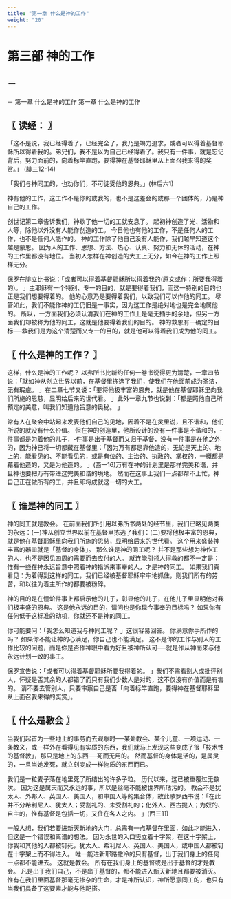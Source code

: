 ```yaml
---
title: "第一章 什么是神的工作"
weight: "20"
---
```


# 第三部 神的工作


## －

－
第一章 什么是神的工作
第一章 什么是神的工作

## 〖 读经： 〗

「这不是说，我已经得着了，已经完全了，我乃是竭力追求，或者可以得着基督耶稣所以得着我的。弟兄们，我不是以为自己已经得着了。我只有一件事，就是忘记背后，努力面前的，向着标竿直跑，要得神在基督耶稣里从上面召我来得的奖赏。」
(腓三12-14)

「我们与神同工的，也劝你们，不可徒受他的恩典。」(林后六1)

神有他的工作，这工作不是你的或我的，也不是这差会的或那一个团体的，乃是神自己的工作。

创世记第二章告诉我们，神歇了他一切的工就安息了。
起初神创造了光、活物和人等，除他以外没有人能作创造的工。
今日他也有他的工作，不是任何人的工作，也不是任何人能作的。
神的工作除了他自己没有人能作，我们越早知道这个越是蒙恩。
因为人的工作、思想、方法、热心、认真、努力和无休的活动，在神的工作里都没有地位。
当初人怎样在神创造的大工上无分，如今在神的工作上照样无分。

保罗在腓立比书说：「或者可以得着基督耶稣所以得着我的(原文或作：所要我得着的)。
」主耶稣有一个特别、专一的目的，就是要得着我们，而这一特别的目的也正是我们想要得着的。
他的心意乃是要得着我们，以致我们可以作他的同工。
尽管如此，我们不能作神的工仍旧是一事实，因为这工作是绝对地也是完全地属他的。
所以，一方面我们必须认清我们在神的工作上是毫无插手的余地，但另一方面我们却被称为他的同工，这就是他要得着我们的目的。
神的救恩有一确定的目标──救我们是为这个清楚而又专一的目的，就是他可以得着我们成为他的同工。

## 〖 什么是神的工作？ 〗

这样，什么是神的工作呢？
以弗所书比新约任何一卷书说得更为清楚，一章四节说：「就如神从创立世界以前，在基督里拣选了我们，使我们在他面前成为圣洁，无有瑕疵。
」在二章七节又说：「要将他极丰富的恩典，就是他在基督耶稣里向我们所施的恩慈，显明给后来的世代看。
」此外一章九节也说到：「都是照他自己所预定的美意，叫我们知道他旨意的奥秘。
」

常有人在聚会中站起来发表他们自己的见地，因着不是在灵里说，且不谐和，他们所说的就没有什么价值。
但在神的创造里，他所设计的没有一件事是不谐和的，-件事都是为着他的儿子，-件事是出于基督而又归于基督，没有一件事是在他之外的，因为神已将一切都藏在基督里：「因为万有都是靠他造的，无论是天上的、地上的，能看见的、不能看见的，或是有位的、主治的、执政的、掌权的，一概都是藉着他造的，又是为他造的。
」(西一16)万有在神的计划里是那样完美和谐，并且神也要把万有带进这完美和谐的境地。
然而在这事上我们一点都帮不上忙，神自己正在做所有的工，并且即将成就这一切的大工。

## 〖 谁是神的同工 〗

神的同工就是教会。
在前面我们所引用以弗所书两处的经节里，我们已略见两类的永远：(一)神从创立世界以前在基督里拣选了我们：(二)要将他极丰富的恩典，就是他在基督耶稣里向我们所施的恩慈，显明给后来的世代看。
这个用来盛装神丰富的器皿就是「基督的身体」。
那么谁是神的同工呢？
并不是那些想为神作工的人，也不是因见四周的需要而去应付的人。
就连能引领人得救的都不一定是；惟有一些在神永远旨意中照着神的指派来事奉的人，才是神的同工。
如果我们真看见：为着得到这样的同工，我们已经被基督耶稣牢牢地抓住，则我们所有的劳苦，和以往为着主所作的都要被粉碎。

神的目的是在憧蚧件事上都启示他的儿子，彰显他的儿子，在他儿子里显明他对我们极丰盛的恩典。
这是他永远的目的，请问也是你现今事奉的目标吗？
如果你有任何低于这标准的动机，你就还不是神的同工。

你可能要问：「我怎么知道我与神同工呢？
」这很容易回答。
你满意你手所作的吗？
如果你不能让神的心满足，你自己也不能满足。
这不是你的工作与别人的工作比较的问题，而是你是否作神眼中看为好且被神所认可──就是作从神而来与他永远计划一致的事工。

保罗宣告说：「或者可以得着基督耶稣所要我得着的。
」我们不需看别人或批评别人，怀疑是否其余的人都错了而只有我们少数人是对的，这不仅没有价值而是有害的。
请不要去管别人，只要审察自己是否「向着标竿直跑，要得神在基督耶稣里从上面召我来得的奖赏」。

## 〖 什么是教会 〗

当我们起首为一些地上的事务而去观察时──某处教会、某个儿童、一项运动、一条教义，或一样外在看得见有实质的东西，我们就马上发现这些变成了很「技术性的基督教」，那只是地上的东西──死而无用的。
然而基督的身体是活的，是属灵的，一旦当她发死，就立刻变成一样物质的东西而已。

我们是一粒麦子落在地里死了所结出的许多子粒。
历代以来，这已被重覆过无数次。
因为这是属天而又永远的事，所以是丝毫不能被世界所玷污的。
教会不是犹太人、外邦人、英国人、美国人，和中国人等的集合体，故此歌罗西书说：「在此并不分希利尼人、犹太人；受割礼的、未受割礼的；化外人、西古提人；为奴的、自主的，惟有基督是包括一切，又住在各人之内。
」(西三11)

一般人想，我们若要进新天新地的大门，总需有一点基督在里面，如此才能进入，但这是一个错误和离谱的想法。
因为永世的入口竖立着十字架，在这十字架上，你我和其他的人都被钉死，犹太人、希利尼人、英国人、美国人，或中国人都被钉在十字架上而不得进入。
唯一能进新耶路撒冷的只有基督，出于我们身上的任何一点都不能进去。
这就是教会。
所有在我们身上的基督或是出于基督的才是教会。
凡是出于我们自己，不是出于基督的，都不能进入新天新地且都要被消灭。
惟有在我们里面基督那毫无掺杂的生命，才是神所认识，神所愿意同工的，也只有当我们具备了这要素才能与他配搭。
